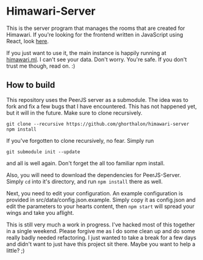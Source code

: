 # Himawari-Server

This is the server program that manages the rooms that are created for Himawari. If you're looking for the frontend written in JavaScript using React, look [here](https://github.com/ghorthalon/himawari-app).

If you just want to use it, the main instance is happily running at [himawari.ml](https://himawari.ml/). I can't see your data. Don't worry. You're safe. If you don't trust me though, read on. :)


## How to build

This repository uses the PeerJS server as a submodule. The idea was to fork and fix a few bugs that I have encountered. This has not happened yet, but it will in the future. Make sure to clone recursively.
```
git clone --recursive https://github.com/ghorthalon/himawari-server
npm install
```

If you've forgotten to clone recursively, no fear. Simply run
```
git submodule init --update
```
and all is well again. Don't forget the all too familiar npm install.

Also, you will need to download the dependencies for PeerJS-Server. Simply `cd` into it's directory, and run `npm install` there as well.

Next, you need to edit your configuration. An example configuration is provided in src/data/config.json.example. Simply copy it as config.json and edit the parameters to your hearts content, then `npm start` will spread your wings and take you aflight.

This is still very much a work in progress. I've hacked most of this together in a single weekend. Please forgive me as I do some clean up and do some really badly needed refactoring. I just wanted to take a break for a few days and didn't want to just have this project sit there. Maybe you want to help a little? ;)